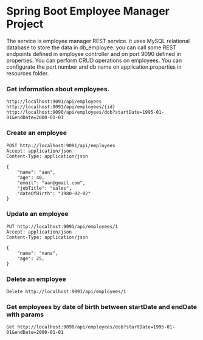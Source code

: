 # Spring Boot Employee Manager Project
The service is employee manager REST service. it uses MySQL relational database to store the data in db_employee. you can call some REST endpoints defined in employee controller and on port 9090 defined in properties. You can perform CRUD operations on employees. You can configurate the port number and db name on application.properties in resources folder.

### Get information about employees.
```
http://localhost:9091/api/employees
http://localhost:9091/api/employees/{id}
http://localhost:9090/api/employees/dob?startDate=1995-01-01&endDate=2000-01-01
```

### Create an employee

```
POST http://localhost:9091/api/employees
Accept: application/json
Content-Type: application/json

{
    "name": "aan",
    "age": 40,
    "email": "aan@gmail.com",
    "jobTitle": "sales",
    "dateOfBirth": "1980-02-02"
}
```

### Update an employee

```
PUT http://localhost:9091/api/employees/1
Accept: application/json
Content-Type: application/json

{
    "name": "nana",
    "age": 25,
}
```

### Delete an employee

```
Delete http://localhost:9091/api/employees/1
```

### Get employees by date of birth between startDate and endDate with params

```
Get http://localhost:9090/api/employees/dob?startDate=1995-01-01&endDate=2000-01-01
```

